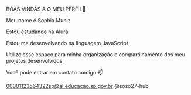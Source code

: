 BOAS VINDAS A O MEU PERFIL💜

Meu nome é Sophia Muniz

Estou estudando na Alura

Estou me desenvolvendo na linguagem JavaScript

Utilizo esse espaço para minha organização e compartilhamento dos meu projetos desenvolvidos

Você pode entrar em contato comigo 📫

00001123564322sp@al.educacao.sp.gov.br
@soso27-hub

